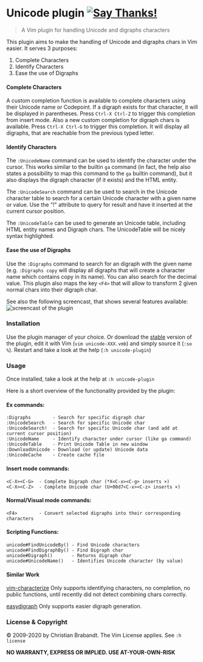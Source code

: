 # Unicode plugin [![Say Thanks!](https://img.shields.io/badge/Say%20Thanks-!-1EAEDB.svg)](https://saythanks.io/to/cb%40256bit.org)
> A Vim plugin for handling Unicode and digraphs characters

This plugin aims to make the handling of Unicode and digraphs chars in Vim easier. It serves 3 purposes:

1. Complete Characters
2. Identify Characters
3. Ease the use of Digraphs

#### Complete Characters
A custom completion function is available to complete characters using their Unicode name or Codepoint. If a digraph exists for that character, it will be displayed in parentheses. Press `Ctrl-X Ctrl-Z` to trigger this completion from insert mode.
Also a new custom completion for digraph chars is available. Press `Ctrl-X Ctrl-G` to trigger this completion. It will display all digraphs, that are reachable from the previous typed letter.

#### Identify Characters
The `:UnicodeName` command can be used to identify the character under the cursor. This works similar to the builtin `ga` command (in fact, the help also states a possibility to map this command to the `ga` builtin command), but it also displays the digraph character (if it exists) and the HTML entity.

The `:UnicodeSearch` command can be used to search in the Unicode character table to search for a certain Unicode character with a given name or value. Use the "!" attribute to query for result and have it inserted at the current cursor position.

The `:UnicodeTable` can be used to generate an Unicode table, including HTML entity names and Digraph chars. The UnicodeTable will be nicely syntax highlighted.

#### Ease the use of Digraphs
Use the `:Digraphs` command to search for an digraph with the given name (e.g. `:Digraphs copy` will display all digraphs that will create a character name which contains copy in its name). You can also search for the decimal value.
This plugin also maps the key `<F4>` that will allow to transform 2 given normal chars into their digraph char.

See also the following screencast, that shows several features available:
![screencast of the plugin](https://chrisbra.github.io/vim-screencasts/unicode-screencast.gif "Screencast")

### Installation
Use the plugin manager of your choice. Or download the [stable][] version of the plugin, edit it with Vim (`vim unicode-XXX.vmb`) and simply source it (`:so %`). Restart and take a look at the help (`:h unicode-plugin`)

[stable]: https://www.vim.org/scripts/script.php?script_id=2822

### Usage
Once installed, take a look at the help at `:h unicode-plugin`

Here is a short overview of the functionality provided by the plugin:
#### Ex commands:
    :Digraphs        - Search for specific digraph char
    :UnicodeSearch   - Search for specific Unicode char
    :UnicodeSearch!  - Search for specific Unicode char (and add at current cursor position)
    :UnicodeName     - Identify character under cursor (like ga command)
    :UnicodeTable    - Print Unicode Table in new window
    :DownloadUnicode - Download (or update) Unicode data
    :UnicodeCache    - Create cache file

#### Insert mode commands:
    <C-X><C-G>  - Complete Digraph char (*X<C-x><C-g> inserts ×)
    <C-X><C-Z>  - Complete Unicode char (U+00d7<C-x><C-z> inserts ×)

#### Normal/Visual mode commands:
    <F4>        - Convert selected digraphs into their corresponding characters

#### Scripting Functions:
    unicode#FindUnicodeBy() - Find Unicode characters
    unicode#FindDigraphBy() - Find Digraph char
    unicode#Digraph()       - Returns digraph char
    unicode#UnicodeName()   - Identifies Unicode character (by value)

#### Similar Work
[vim-characterize](https://github.com/tpope/vim-characterize) Only supports identifying characters, no completion, no public functions, until recently did not detect combining chars correctly.

[easydigraph](https://github.com/Rykka/easydigraph.vim) Only supports easier digraph generation.

### License & Copyright

© 2009-2020 by Christian Brabandt. The Vim License applies. See `:h license`

__NO WARRANTY, EXPRESS OR IMPLIED.  USE AT-YOUR-OWN-RISK__
